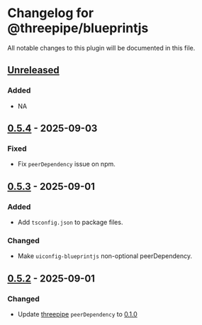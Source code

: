 # Changelog for @threepipe/blueprintjs

All notable changes to this plugin will be documented in this file.

[//]: # (The format is based on [Keep a Changelog]&#40;https://keepachangelog.com/en/1.1.0/&#41;, and this project adheres to [Semantic Versioning]&#40;https://semver.org/spec/v2.0.0.html&#41;.)

## [Unreleased]

### Added

- NA

## [0.5.4] - 2025-09-03

### Fixed

- Fix `peerDependency` issue on npm.

## [0.5.3] - 2025-09-01

### Added

- Add `tsconfig.json` to package files.

### Changed

- Make `uiconfig-blueprintjs` non-optional peerDependency.

## [0.5.2] - 2025-09-01

### Changed

- Update [threepipe](https://threepipe.org/) `peerDependency` to [0.1.0](https://github.com/repalash/threepipe/releases/tag/v0.1.0)

[unreleased]: https://github.com/repalash/threepipe/tree/dev/plugins/blueprintjs
[0.5.4]: https://github.com/repalash/threepipe/releases/tag/@threepipe/plugin-blueprintjs-v0.5.4
[0.5.3]: https://github.com/repalash/threepipe/releases/tag/@threepipe/plugin-blueprintjs-v0.5.3
[0.5.2]: https://github.com/repalash/threepipe/releases/tag/@threepipe/plugin-blueprintjs-v0.5.2

